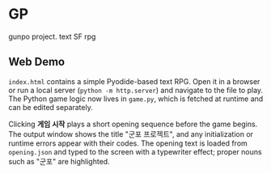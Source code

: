 # GP

gunpo project. text SF rpg

## Web Demo

`index.html` contains a simple Pyodide-based text RPG. Open it in a browser or run a local server (`python -m http.server`) and navigate to the file to play. The Python game logic now lives in `game.py`, which is fetched at runtime and can be edited separately.

Clicking **게임 시작** plays a short opening sequence before the game begins. The output window shows the title "군포 프로젝트", and any initialization or runtime errors appear with their codes. The opening text is loaded from `opening.json` and typed to the screen with a typewriter effect; proper nouns such as "군포" are highlighted.
